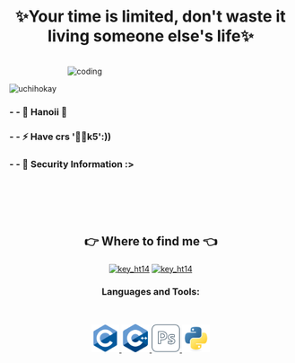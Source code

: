 

<h1 align="center">✨Your time is limited, don't waste it living someone else's life✨</h1>

<br>
<img align="right" alt="coding" width="400" src="https://images.squarespace-cdn.com/content/v1/5769fc401b631bab1addb2ab/1541580611624-TE64QGKRJG8SWAIUS7NS/ke17ZwdGBToddI8pDm48kPoswlzjSVMM-SxOp7CV59BZw-zPPgdn4jUwVcJE1ZvWQUxwkmyExglNqGp0IvTJZamWLI2zvYWH8K3-s_4yszcp2ryTI0HqTOaaUohrI8PI6FXy8c9PWtBlqAVlUS5izpdcIXDZqDYvprRqZ29Pw0o/coding-freak.gif" />
<br>

<p align="left"> <img src="https://komarev.com/ghpvc/?username=uchihokay&label=Profile%20views&color=0e75b6&style=flat" alt="uchihokay" /> </p>

   

<h3 align="left">-  - 🐼 Hanoii 👀</h3>

<h3 align="left">-  - ⚡ Have crs '🙎‍♀️k5':))</h3>

<h3 align="left">-  - 👀 Security Information :></h3>

<br>
<br>
<br>
<br>
<h2 align="center"> 👉 Where to find me 👈</h2>
<p align="center">
<a href="https://instagram.com/key_ht14" target="blank"><img align="center" img src="https://img.icons8.com/bubbles/100/000000/instagram.png" alt="key_ht14" height="70" width="70" /></a>
<a href="https://www.facebook.com/thk1404" target="blank"><img align="center" img src="https://img.icons8.com/bubbles/100/000000/facebook-new.png" alt="key_ht14" height="70" width="70" /></a>
</p>

<h3 align="center">Languages and Tools:</h3>
<br>
<p align="center"> <a href="https://www.cprogramming.com/" target="_blank" rel="noreferrer"> <img src="https://raw.githubusercontent.com/devicons/devicon/master/icons/c/c-original.svg" alt="c" width="50" height="50"/> </a> <a href="https://www.w3schools.com/cpp/" target="_blank" rel="noreferrer"> <img src="https://raw.githubusercontent.com/devicons/devicon/master/icons/cplusplus/cplusplus-original.svg" alt="cplusplus" width="50" height="50"/> </a> <a href="https://www.photoshop.com/en" target="_blank" rel="noreferrer"> <img src="https://raw.githubusercontent.com/devicons/devicon/master/icons/photoshop/photoshop-line.svg" alt="photoshop" width="50" height="50"/> </a> <a href="https://www.python.org" target="_blank" rel="noreferrer"> <img src="https://raw.githubusercontent.com/devicons/devicon/master/icons/python/python-original.svg" alt="python" width="50" height="50"/> </a> </p>


